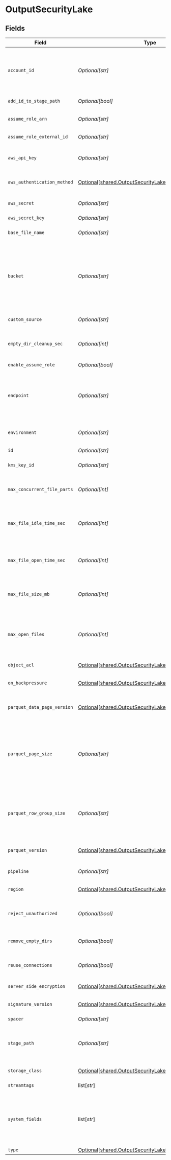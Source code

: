 # OutputSecurityLake


## Fields

| Field                                                                                                                                                                                                                                              | Type                                                                                                                                                                                                                                               | Required                                                                                                                                                                                                                                           | Description                                                                                                                                                                                                                                        |
| -------------------------------------------------------------------------------------------------------------------------------------------------------------------------------------------------------------------------------------------------- | -------------------------------------------------------------------------------------------------------------------------------------------------------------------------------------------------------------------------------------------------- | -------------------------------------------------------------------------------------------------------------------------------------------------------------------------------------------------------------------------------------------------- | -------------------------------------------------------------------------------------------------------------------------------------------------------------------------------------------------------------------------------------------------- |
| `account_id`                                                                                                                                                                                                                                       | *Optional[str]*                                                                                                                                                                                                                                    | :heavy_check_mark:                                                                                                                                                                                                                                 | ID of the AWS account whose data the Destination will write to Security Lake. This should have been configured when creating the Amazon Security Lake custom source.                                                                               |
| `add_id_to_stage_path`                                                                                                                                                                                                                             | *Optional[bool]*                                                                                                                                                                                                                                   | :heavy_minus_sign:                                                                                                                                                                                                                                 | Append output's ID to staging location.                                                                                                                                                                                                            |
| `assume_role_arn`                                                                                                                                                                                                                                  | *Optional[str]*                                                                                                                                                                                                                                    | :heavy_check_mark:                                                                                                                                                                                                                                 | Amazon Resource Name (ARN) of the role to assume                                                                                                                                                                                                   |
| `assume_role_external_id`                                                                                                                                                                                                                          | *Optional[str]*                                                                                                                                                                                                                                    | :heavy_minus_sign:                                                                                                                                                                                                                                 | External ID to use when assuming role                                                                                                                                                                                                              |
| `aws_api_key`                                                                                                                                                                                                                                      | *Optional[str]*                                                                                                                                                                                                                                    | :heavy_minus_sign:                                                                                                                                                                                                                                 | Access key. This value can be a constant or a JavaScript expression(e.g., `${C.env.SOME_ACCESS_KEY}`).                                                                                                                                             |
| `aws_authentication_method`                                                                                                                                                                                                                        | [Optional[shared.OutputSecurityLakeAuthenticationMethod]](undefined/models/shared/outputsecuritylakeauthenticationmethod.md)                                                                                                                       | :heavy_minus_sign:                                                                                                                                                                                                                                 | AWS authentication method. Choose Auto to use IAM roles.                                                                                                                                                                                           |
| `aws_secret`                                                                                                                                                                                                                                       | *Optional[str]*                                                                                                                                                                                                                                    | :heavy_minus_sign:                                                                                                                                                                                                                                 | Select (or create) a stored secret that references your access key and secret key.                                                                                                                                                                 |
| `aws_secret_key`                                                                                                                                                                                                                                   | *Optional[str]*                                                                                                                                                                                                                                    | :heavy_minus_sign:                                                                                                                                                                                                                                 | Secret key                                                                                                                                                                                                                                         |
| `base_file_name`                                                                                                                                                                                                                                   | *Optional[str]*                                                                                                                                                                                                                                    | :heavy_minus_sign:                                                                                                                                                                                                                                 | JavaScript expression to define the output filename prefix (can be constant).                                                                                                                                                                      |
| `bucket`                                                                                                                                                                                                                                           | *Optional[str]*                                                                                                                                                                                                                                    | :heavy_check_mark:                                                                                                                                                                                                                                 | Name of the destination S3 bucket. Must be a JavaScript expression (which can evaluate to a constant value), enclosed in quotes or backticks. Can be evaluated only at init time. E.g., referencing a Global Variable: `myBucket-${C.vars.myVar}`. |
| `custom_source`                                                                                                                                                                                                                                    | *Optional[str]*                                                                                                                                                                                                                                    | :heavy_check_mark:                                                                                                                                                                                                                                 | Name of the custom source configured in Amazon Security Lake                                                                                                                                                                                       |
| `empty_dir_cleanup_sec`                                                                                                                                                                                                                            | *Optional[int]*                                                                                                                                                                                                                                    | :heavy_minus_sign:                                                                                                                                                                                                                                 | How often (secs) to clean-up empty directories when 'Remove Staging Dirs' is enabled.                                                                                                                                                              |
| `enable_assume_role`                                                                                                                                                                                                                               | *Optional[bool]*                                                                                                                                                                                                                                   | :heavy_minus_sign:                                                                                                                                                                                                                                 | Use Assume Role credentials to access S3                                                                                                                                                                                                           |
| `endpoint`                                                                                                                                                                                                                                         | *Optional[str]*                                                                                                                                                                                                                                    | :heavy_minus_sign:                                                                                                                                                                                                                                 | Amazon Security Lake service endpoint. If empty, defaults to AWS' Region-specific endpoint. Otherwise, it must point to Amazon Security Lake-compatible endpoint.                                                                                  |
| `environment`                                                                                                                                                                                                                                      | *Optional[str]*                                                                                                                                                                                                                                    | :heavy_minus_sign:                                                                                                                                                                                                                                 | Optionally, enable this config only on a specified Git branch. If empty, will be enabled everywhere.                                                                                                                                               |
| `id`                                                                                                                                                                                                                                               | *Optional[str]*                                                                                                                                                                                                                                    | :heavy_minus_sign:                                                                                                                                                                                                                                 | Unique ID for this output                                                                                                                                                                                                                          |
| `kms_key_id`                                                                                                                                                                                                                                       | *Optional[str]*                                                                                                                                                                                                                                    | :heavy_minus_sign:                                                                                                                                                                                                                                 | ID or ARN of the KMS customer-managed key to use for encryption                                                                                                                                                                                    |
| `max_concurrent_file_parts`                                                                                                                                                                                                                        | *Optional[int]*                                                                                                                                                                                                                                    | :heavy_minus_sign:                                                                                                                                                                                                                                 | Maximum number of parts to upload in parallel per file. Minimum part size is 5MB.                                                                                                                                                                  |
| `max_file_idle_time_sec`                                                                                                                                                                                                                           | *Optional[int]*                                                                                                                                                                                                                                    | :heavy_minus_sign:                                                                                                                                                                                                                                 | Maximum amount of time to keep inactive files open. Files open for longer than this will be closed and moved to final output location.                                                                                                             |
| `max_file_open_time_sec`                                                                                                                                                                                                                           | *Optional[int]*                                                                                                                                                                                                                                    | :heavy_minus_sign:                                                                                                                                                                                                                                 | Maximum amount of time to write to a file. Files open for longer than this will be closed and moved to final output location.                                                                                                                      |
| `max_file_size_mb`                                                                                                                                                                                                                                 | *Optional[int]*                                                                                                                                                                                                                                    | :heavy_minus_sign:                                                                                                                                                                                                                                 | Maximum uncompressed output file size. Files of this size will be closed and moved to final output location.                                                                                                                                       |
| `max_open_files`                                                                                                                                                                                                                                   | *Optional[int]*                                                                                                                                                                                                                                    | :heavy_minus_sign:                                                                                                                                                                                                                                 | Maximum number of files to keep open concurrently. When exceeded, @{product} will close the oldest open files and move them to the final output location.                                                                                          |
| `object_acl`                                                                                                                                                                                                                                       | [Optional[shared.OutputSecurityLakeObjectACL]](undefined/models/shared/outputsecuritylakeobjectacl.md)                                                                                                                                             | :heavy_minus_sign:                                                                                                                                                                                                                                 | Object ACL to assign to uploaded objects.                                                                                                                                                                                                          |
| `on_backpressure`                                                                                                                                                                                                                                  | [Optional[shared.OutputSecurityLakeBackpressureBehavior]](undefined/models/shared/outputsecuritylakebackpressurebehavior.md)                                                                                                                       | :heavy_minus_sign:                                                                                                                                                                                                                                 | Whether to block or drop events when all receivers are exerting backpressure.                                                                                                                                                                      |
| `parquet_data_page_version`                                                                                                                                                                                                                        | [Optional[shared.OutputSecurityLakeDataPageVersion]](undefined/models/shared/outputsecuritylakedatapageversion.md)                                                                                                                                 | :heavy_minus_sign:                                                                                                                                                                                                                                 | Serialization format of data pages. Note that not all reader implentations support Data page V2.                                                                                                                                                   |
| `parquet_page_size`                                                                                                                                                                                                                                | *Optional[str]*                                                                                                                                                                                                                                    | :heavy_minus_sign:                                                                                                                                                                                                                                 | Ideal memory size for page segments. E.g., 1MB or 128MB. Generally, lower values improve reading speed, while higher values improve compression. Imposes a target, not a strict limit; the final size of a row group may be larger or smaller.     |
| `parquet_row_group_size`                                                                                                                                                                                                                           | *Optional[str]*                                                                                                                                                                                                                                    | :heavy_minus_sign:                                                                                                                                                                                                                                 | Ideal memory size for row group segments. E.g., 128MB or 1GB. Affects memory use when writing. Imposes a target, not a strict limit; the final size of a row group may be larger or smaller.                                                       |
| `parquet_version`                                                                                                                                                                                                                                  | [Optional[shared.OutputSecurityLakeParquetVersion]](undefined/models/shared/outputsecuritylakeparquetversion.md)                                                                                                                                   | :heavy_minus_sign:                                                                                                                                                                                                                                 | Determines which data types are supported and how they are represented.                                                                                                                                                                            |
| `pipeline`                                                                                                                                                                                                                                         | *Optional[str]*                                                                                                                                                                                                                                    | :heavy_minus_sign:                                                                                                                                                                                                                                 | Pipeline to process data before sending out to this output.                                                                                                                                                                                        |
| `region`                                                                                                                                                                                                                                           | [Optional[shared.OutputSecurityLakeRegion]](undefined/models/shared/outputsecuritylakeregion.md)                                                                                                                                                   | :heavy_check_mark:                                                                                                                                                                                                                                 | Region where the Amazon Security Lake is located.                                                                                                                                                                                                  |
| `reject_unauthorized`                                                                                                                                                                                                                              | *Optional[bool]*                                                                                                                                                                                                                                   | :heavy_minus_sign:                                                                                                                                                                                                                                 | Whether to reject certificates that cannot be verified against a valid CA (e.g., self-signed certificates).                                                                                                                                        |
| `remove_empty_dirs`                                                                                                                                                                                                                                | *Optional[bool]*                                                                                                                                                                                                                                   | :heavy_minus_sign:                                                                                                                                                                                                                                 | Remove empty staging directories after moving files.                                                                                                                                                                                               |
| `reuse_connections`                                                                                                                                                                                                                                | *Optional[bool]*                                                                                                                                                                                                                                   | :heavy_minus_sign:                                                                                                                                                                                                                                 | Whether to reuse connections between requests, which can improve performance.                                                                                                                                                                      |
| `server_side_encryption`                                                                                                                                                                                                                           | [Optional[shared.OutputSecurityLakeServerSideEncryption]](undefined/models/shared/outputsecuritylakeserversideencryption.md)                                                                                                                       | :heavy_minus_sign:                                                                                                                                                                                                                                 | Server-side encryption for uploaded objects.                                                                                                                                                                                                       |
| `signature_version`                                                                                                                                                                                                                                | [Optional[shared.OutputSecurityLakeSignatureVersion]](undefined/models/shared/outputsecuritylakesignatureversion.md)                                                                                                                               | :heavy_minus_sign:                                                                                                                                                                                                                                 | Signature version to use for signing Amazon Security Lake requests.                                                                                                                                                                                |
| `spacer`                                                                                                                                                                                                                                           | *Optional[str]*                                                                                                                                                                                                                                    | :heavy_minus_sign:                                                                                                                                                                                                                                 | N/A                                                                                                                                                                                                                                                |
| `stage_path`                                                                                                                                                                                                                                       | *Optional[str]*                                                                                                                                                                                                                                    | :heavy_minus_sign:                                                                                                                                                                                                                                 | Filesystem location in which to buffer files, before compressing and moving to final destination. Use performant stable storage.                                                                                                                   |
| `storage_class`                                                                                                                                                                                                                                    | [Optional[shared.OutputSecurityLakeStorageClass]](undefined/models/shared/outputsecuritylakestorageclass.md)                                                                                                                                       | :heavy_minus_sign:                                                                                                                                                                                                                                 | Storage class to select for uploaded objects.                                                                                                                                                                                                      |
| `streamtags`                                                                                                                                                                                                                                       | list[*str*]                                                                                                                                                                                                                                        | :heavy_minus_sign:                                                                                                                                                                                                                                 | Add tags for filtering and grouping in @{product}.                                                                                                                                                                                                 |
| `system_fields`                                                                                                                                                                                                                                    | list[*str*]                                                                                                                                                                                                                                        | :heavy_minus_sign:                                                                                                                                                                                                                                 | Set of fields to automatically add to events using this output. E.g.: cribl_pipe, c*. Wildcards supported. These fields are added as dimensions and labels to generated metrics and logs respectively.                                             |
| `type`                                                                                                                                                                                                                                             | [Optional[shared.OutputSecurityLakeType]](undefined/models/shared/outputsecuritylaketype.md)                                                                                                                                                       | :heavy_minus_sign:                                                                                                                                                                                                                                 | N/A                                                                                                                                                                                                                                                |